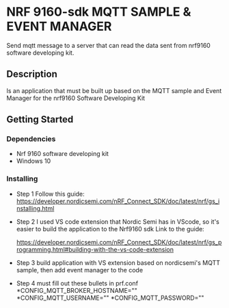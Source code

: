 # NRF 9160-sdk MQTT SAMPLE & EVENT MANAGER

Send mqtt message to a server that can read the data sent from nrf9160 software developing kit. 

## Description

Is an application that must be built up based on the MQTT sample and Event Manager for the nrf9160 Software Developing Kit

## Getting Started

### Dependencies

* Nrf 9160 software developing kit
* Windows 10
### Installing

* Step 1 
    Follow this guide:
    https://developer.nordicsemi.com/nRF_Connect_SDK/doc/latest/nrf/gs_installing.html
* Step 2
    I used VS code extension that Nordic Semi has in VScode, so it's easier to build the application to the Nrf9160 sdk Link to the guide:

    https://developer.nordicsemi.com/nRF_Connect_SDK/doc/latest/nrf/gs_programming.html#building-with-the-vs-code-extension
* Step 3
    build application with VS extension based on nordicsemi's MQTT sample, then add event manager to the code
* Step 4 
    must fill out these bullets in prf.conf
    *CONFIG_MQTT_BROKER_HOSTNAME=""
    *CONFIG_MQTT_USERNAME=""
    *CONFIG_MQTT_PASSWORD=""


